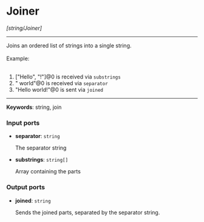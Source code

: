 # Joiner

_[string/Joiner]_

---

Joins an ordered list of strings into a single string.<br>
<br>
Example:<br>
<br>
1. ["Hello", "!"]@0 is received via `substrings`<br>
2. " world"@0 is received via `separator`<br>
3. "Hello world!"@0 is sent via `joined`<br>

---

__Keywords__: string, join

### Input ports

* __separator__: ` string `


    The separator string<br>


* __substrings__: ` string[] `


    Array containing the parts<br>

### Output ports

* __joined__: ` string `


    Sends the joined parts, separated by the separator string.<br>

